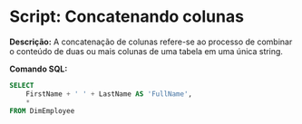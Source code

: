 # Script: Concatenando colunas

**Descrição:** A concatenação de colunas refere-se ao processo de combinar o conteúdo de duas ou mais colunas de uma tabela em uma única string.

**Comando SQL:**
```SQL
SELECT 
	FirstName + ' ' + LastName AS 'FullName',
	*
FROM DimEmployee
